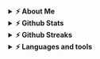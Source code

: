 <details>	
<summary><b>⚡ About Me</b></summary>
<h1 align="center">Hello, I’m Alan </h1>
<p align="center" >
<a href="https://alan-aj.netlify.app" target="_blank"><img align="center" alt="Website" height="25" src="https://img.shields.io/badge/Website-black?style=flat-square&logo=google-chrome&logoColor=white" /></a>
<a href="https://www.linkedin.com/in/alan-aj/" target="_blank"><img align="center" height="25" src="https://img.shields.io/badge/-LinkedIn-black?style=flat-square&logo=Linkedin&logoColor=white" /></a>
<a href="https://alanban.blogspot.com/" target="_blank"><img align="center" height="25" src="https://img.shields.io/badge/My%20blog-black?style=flat-square&logo=microgenetics&logoColor=white" /></a><br/>
</p>
<!-- <details>	
<summary><b>⚡ About Me</b><img src="https://github.com/TheDudeThatCode/TheDudeThatCode/blob/master/Assets/Earth.gif" width="5px"><img src="https://media.giphy.com/media/hvRJCLFzcasrR4ia7z/giphy.gif" width="25px"></summary> -->
<p>
<h2>I am... </h2>
<ul>
  <li>💪 I'm a student, undergraduate, developer and life-long learner</li>
  <li>🤟 I'm currently a third year CS student</li>
  <li>🤝 I'm currently working on my final year project</li>
  <li>👌 I'm currently learning full-stack and machine learning</li>
</ul></p>
<p>
<h2>I love... </h2>
<ul>
  <li>🤍 I love playing with code</li>
  <li>🤍 I love to explore new world</li>
  <li>🤍 I love to learn something new</li>
</ul></p>
<br/>
</details>
<details>	
  <summary><b>⚡ Github Stats</b></summary><br/>
  <p align="center">
  <img alt="Github Stats"  src="https://github-readme-stats.vercel.app/api?username=Alan-aj&show_icons=true&hide_title=true&theme=highcontrast&include_all_commits=true&count_private=true&title_color=fff&hide_border=true" />
  </p>
</details>
<details>	
  <summary><b>⚡ Github Streaks</b></summary><br/>
  <p align="center">
  <img alt="Github Streaks"  src="https://github-readme-streak-stats.herokuapp.com/?user=Alan-aj&hide_border=true&theme=highcontrast" />
  </p>
</details>
<details>	
  <summary><b>⚡ Languages and tools</b></summary><br/>
<p align="center">
<img alt="Github Stats" src="https://github-readme-stats.vercel.app/api/top-langs/?username=Alan-aj&layout=compact&langs_count=7&theme=highcontrast&title_color=fff&hide_border=true" />
</p><br/>
<p align="center">
  <img align="center" alt="Js" height="30" width="40" src="https://raw.githubusercontent.com/devicons/devicon/master/icons/javascript/javascript-plain.svg">
  <img align="center" alt="React" height="30" width="40" src="https://raw.githubusercontent.com/devicons/devicon/master/icons/react/react-original.svg">
  <img align="center" alt="HTML" height="30" width="40" src="https://raw.githubusercontent.com/devicons/devicon/master/icons/html5/html5-original.svg">
  <img align="center" alt="CSS" height="30" width="40" src="https://raw.githubusercontent.com/devicons/devicon/master/icons/css3/css3-original.svg">
  <img align="center" alt="Python" height="30" width="40" src="https://github.com/devicons/devicon/blob/master/icons/python/python-original.svg">
</p>
<p align="center">
<img height="27" src="https://img.shields.io/badge/-VS%20Code-black?style=flat-square&logo=visual-studio-code">
<img height="27" src="https://img.shields.io/badge/-GitHub-black?style=flat-square&logo=github&logoColor=white">
<img height="27" src="https://img.shields.io/badge/-Git-black?style=flat-square&logo=git">
<img height="27" src="https://img.shields.io/badge/Django-black?style=flat-square&logo=django">
<img height="27" src="https://img.shields.io/badge/Heroku-black?style=flat-square&logo=heroku">
<img height="27" src="https://img.shields.io/badge/-Netlify-black?style=flat-square&logo=netlify">
</p>
<!-- <p align="center">
<img src="https://readme-typing-svg.herokuapp.com/?lines=console.log(%22Hello%2C%20World!%22);printf(%22Hello%2C%20World!%22);cout%20%3C%3C%20%22Hello%2C%20World!%22&center=true&size=25&width=400">
</p> -->
<p align="center" >
<img align="center" height="25" src="https://visitor-badge.laobi.icu/badge?page_id=Alan-aj.Alan-aj" />
<img align="center" height="25" src="https://img.shields.io/static/v1?label=%F0%9F%8C%9F&message=If%20Useful&style=flat-square&color=black" alt="Star Badge"/>
</p>
</details>
